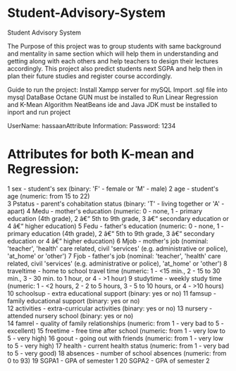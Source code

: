 # Student-Advisory-System

Student Advisory System

The Purpose of this project was to group students with same background and mentality in same section which will help them in understanding and getting along with each others and help teachers to design their lectures accordingly. This project also predict students next SGPA and help then in plan their future studies and register course accordingly.


Guide to run the project:
Install Xampp server for mySQL
Import .sql file into mysql DataBase
Octane GUN must be installed to Run Linear Regression and K-Mean Algorithm
NeatBeans ide and Java JDK must be installed to inport and run project

UserName: hassaanAttribute Information:
Password: 1234

# Attributes for both K-mean and Regression: 
1 sex - student's sex (binary: 'F' - female or 'M' - male) 
2 age - student's age (numeric: from 15 to 22)  
3 Pstatus - parent's cohabitation status (binary: 'T' - living together or 'A' - apart) 
4 Medu - mother's education (numeric: 0 - none, 1 - primary education (4th grade), 2 â€“ 5th to 9th grade, 3 â€“ secondary education or 4 â€“ higher education) 
5 Fedu - father's education (numeric: 0 - none, 1 - primary education (4th grade), 2 â€“ 5th to 9th grade, 3 â€“ secondary education or 4 â€“ higher education) 
6 Mjob - mother's job (nominal: 'teacher', 'health' care related, civil 'services' (e.g. administrative or police), 'at_home' or 'other') 
7 Fjob - father's job (nominal: 'teacher', 'health' care related, civil 'services' (e.g. administrative or police), 'at_home' or 'other') 
8 traveltime - home to school travel time (numeric: 1 - <15 min., 2 - 15 to 30 min., 3 - 30 min. to 1 hour, or 4 - >1 hour) 
9 studytime - weekly study time (numeric: 1 - <2 hours, 2 - 2 to 5 hours, 3 - 5 to 10 hours, or 4 - >10 hours)  
10 schoolsup - extra educational support (binary: yes or no) 
11 famsup - family educational support (binary: yes or no)  
12 activities - extra-curricular activities (binary: yes or no) 
13 nursery - attended nursery school (binary: yes or no)    
14 famrel - quality of family relationships (numeric: from 1 - very bad to 5 - excellent) 
15 freetime - free time after school (numeric: from 1 - very low to 5 - very high) 
16 goout - going out with friends (numeric: from 1 - very low to 5 - very high) 
17 health - current health status (numeric: from 1 - very bad to 5 - very good) 
18 absences - number of school absences (numeric: from 0 to 93) 
19 SGPA1 - GPA of semester 1
20 SGPA2 - GPA of semester 2




